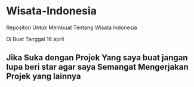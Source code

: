 # Wisata-Indonesia
Repositori Untuk Membuat Tentang Wisata Indonesia 

Di Buat Tanggal 16 april

<h2>Jika Suka dengan Projek Yang saya buat jangan lupa beri star 
  agar saya Semangat Mengerjakan Projek yang lainnya </h2>
